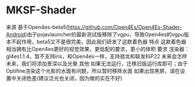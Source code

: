 # MKSF-Shader
来源 基于Open4es-beta5(https://github.com/Open4Es/Open4Es-Shader-Android)由于pojavlauncher的最新测试版移除了vgpu，导致Open4es的vgpu版本不起作用，beta5又不是很完美，因此我们研发了这款着色器
特点 这款着色器相当拥有比Open4es更好的视觉效果，更低配的要求，更小的体积
要求 渲染器：gl4es1.1.4，暂不支持iris，和Open4es一样，支持骁龙和联发科P22
未来会怎样 未来，我们将添加景深以及光晕
其他 如果无法运行，迁移旧版运行库即可；由于Optifine渲染这个光影的水面有问题，所以暂时移除水面
如果出现黑屏，请在设置中关闭色差(建议泛光也关闭，因为做的实在不好)